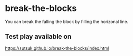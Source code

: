 # break-the-blocks

You can break the falling the block by filling the horizonal line.

## Test play available on 

https://sutsuk.github.io/break-the-blocks/index.html

